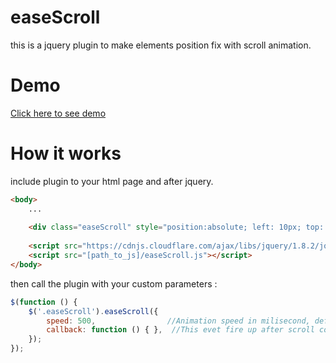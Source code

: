 # easeScroll
this is a jquery plugin to make elements position fix with scroll animation.

Demo
==
[Click here to see demo](http://kookweb.github.io/easeScroll/)

How it works
==

include plugin to your html page and after jquery.

```html
<body>
    ...
    
    <div class="easeScroll" style="position:absolute; left: 10px; top: 10px; width: 50px; height: 50px; border: 1px solid #000;">&nbsp;</div>
    
    <script src="https://cdnjs.cloudflare.com/ajax/libs/jquery/1.8.2/jquery.js"></script>
    <script src="[path_to_js]/easeScroll.js"></script>
</body>
```

then call the plugin with your custom parameters :
```js
$(function () {
    $('.easeScroll').easeScroll({
        speed: 500,                //Animation speed in milisecond, default is 500 miliseconds
        callback: function () { },  //This evet fire up after scroll completed
    });
});
```
